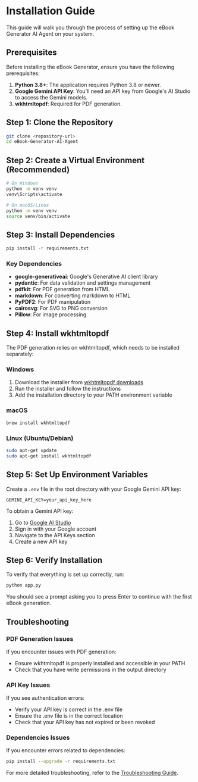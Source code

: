 <!-- Copyright (c) 2025 Swaraj Puppalwar (UltronTheAI) -->
<!-- Licensed under the MIT License. See LICENSE file in the project root for full license information. -->
<!-- Project: https://github.com/UltronTheAI/eBook-Generator-AI-Agent -->

# Installation Guide

This guide will walk you through the process of setting up the eBook Generator AI Agent on your system.

## Prerequisites

Before installing the eBook Generator, ensure you have the following prerequisites:

1. **Python 3.8+**: The application requires Python 3.8 or newer.
2. **Google Gemini API Key**: You'll need an API key from Google's AI Studio to access the Gemini models.
3. **wkhtmltopdf**: Required for PDF generation.

## Step 1: Clone the Repository

```bash
git clone <repository-url>
cd eBook-Generator-AI-Agent
```

## Step 2: Create a Virtual Environment (Recommended)

```bash
# On Windows
python -m venv venv
venv\Scripts\activate

# On macOS/Linux
python -m venv venv
source venv/bin/activate
```

## Step 3: Install Dependencies

```bash
pip install -r requirements.txt
```

### Key Dependencies

- **google-generativeai**: Google's Generative AI client library
- **pydantic**: For data validation and settings management
- **pdfkit**: For PDF generation from HTML
- **markdown**: For converting markdown to HTML
- **PyPDF2**: For PDF manipulation
- **cairosvg**: For SVG to PNG conversion
- **Pillow**: For image processing

## Step 4: Install wkhtmltopdf

The PDF generation relies on wkhtmltopdf, which needs to be installed separately:

### Windows
1. Download the installer from [wkhtmltopdf downloads](https://wkhtmltopdf.org/downloads.html)
2. Run the installer and follow the instructions
3. Add the installation directory to your PATH environment variable

### macOS
```bash
brew install wkhtmltopdf
```

### Linux (Ubuntu/Debian)
```bash
sudo apt-get update
sudo apt-get install wkhtmltopdf
```

## Step 5: Set Up Environment Variables

Create a `.env` file in the root directory with your Google Gemini API key:

```
GEMINI_API_KEY=your_api_key_here
```

To obtain a Gemini API key:
1. Go to [Google AI Studio](https://makersuite.google.com/)
2. Sign in with your Google account
3. Navigate to the API Keys section
4. Create a new API key

## Step 6: Verify Installation

To verify that everything is set up correctly, run:

```bash
python app.py
```

You should see a prompt asking you to press Enter to continue with the first eBook generation.

## Troubleshooting

### PDF Generation Issues

If you encounter issues with PDF generation:
- Ensure wkhtmltopdf is properly installed and accessible in your PATH
- Check that you have write permissions in the output directory

### API Key Issues

If you see authentication errors:
- Verify your API key is correct in the .env file
- Ensure the .env file is in the correct location
- Check that your API key has not expired or been revoked

### Dependencies Issues

If you encounter errors related to dependencies:
```bash
pip install --upgrade -r requirements.txt
```

For more detailed troubleshooting, refer to the [Troubleshooting Guide](troubleshooting.md). 